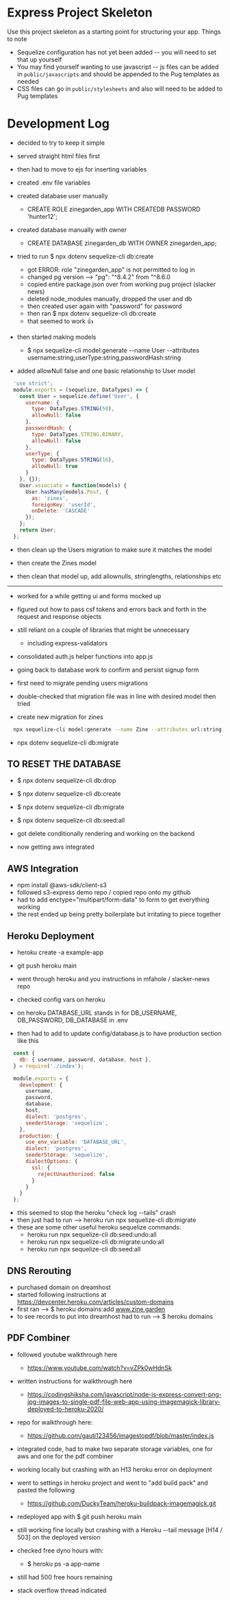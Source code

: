 # Express Project Skeleton

Use this project skeleton as a starting point for structuring your app. Things to note
* Sequelize configuration has not yet been added -- you will need to set that up yourself
* You may find yourself wanting to use javascript -- js files can be added in `public/javascripts` and should be appended to the Pug templates as needed
* CSS files can go in `public/stylesheets` and also will need to be added to Pug templates


# Development Log

* decided to try to keep it simple
* served straight html files first
* then had to move to ejs for inserting variables

* created .env file variables
* created database user manually 
  * CREATE ROLE zinegarden_app WITH CREATEDB PASSWORD 'hunter12';
* created database manually with owner
  * CREATE DATABASE zinegarden_db WITH OWNER zinegarden_app;

* tried to run $ npx dotenv sequelize-cli db:create
  * got ERROR: role "zinegarden_app" is not permitted to log in
  * changed pg version --> "pg": "^8.4.2" from "^8.6.0
  * copied entire package.json over from working pug project (slacker news)
  * deleted node_modules manually, dropped the user and db
  * then created user again with "password" for password
  * then ran $ npx dotenv sequelize-cli db:create
  * that seemed to work 👍

* then started making models
  * $ npx sequelize-cli model:generate --name User --attributes username:string,userType:string,passwordHash:string

* added allowNull false and one basic relationship to User model
```js
  'use strict';
  module.exports = (sequelize, DataTypes) => {
    const User = sequelize.define('User', {
      username: {
        type: DataTypes.STRING(50),
        allowNull: false
      },
      passwordHash: {
        type: DataTypes.STRING.BINARY,
        allowNull: false
      },
      userType: {
        type: DataTypes.STRING(16),
        allowNull: true
      }
    }, {});
    User.associate = function(models) {
      User.hasMany(models.Post, {
        as: 'zines',
        foreignKey: 'userId',
        onDelete: 'CASCADE'
      });
    };
    return User;
  };
```

* then clean up the Users migration to make sure it matches the model

* then create the Zines model
* then clean that model up, add allownulls, stringlengths, relationships etc

---

* worked for a while getting ui and forms mocked up
* figured out how to pass csf tokens and errors back and forth in the request and response objects
* still reliant on a couple of libraries that might be unnecessary
  * including express-validators

* consolidated auth.js helper functions into app.js

* going back to database work to confirm and persist signup form
* first need to migrate pending users migrations

* double-checked that migration file was in line with desired model then tried

* create new migration for zines

```bash
  npx sequelize-cli model:generate --name Zine --attributes url:string,title:string,userId:integer,author:integer,productionCity:string,productionDate:date
```

* npx dotenv sequelize-cli db:migrate

## TO RESET THE DATABASE

* $ npx dotenv sequelize-cli db:drop
* $ npx dotenv sequelize-cli db:create
* $ npx dotenv sequelize-cli db:migrate
* $ npx dotenv sequelize-cli db:seed:all

* got delete conditionally rendering and working on the backend
* now getting aws integrated

## AWS Integration

* npm install @aws-sdk/client-s3
* followed s3-express demo repo / copied repo onto my github
* had to add enctype="multipart/form-data" to form to get everything working
* the rest ended up being pretty boilerplate but irritating to piece together

## Heroku Deployment

* heroku create -a example-app
* git push heroku main

* went through heroku and you instructions in mfahole / slacker-news repo
* checked config vars on heroku
* on heroku DATABASE_URL stands in for DB_USERNAME, DB_PASSWORD, DB_DATABASE in .env
* then had to add to update config/database.js to have production section like this

```javascript
  const {
    db: { username, password, database, host },
  } = require('./index');

  module.exports = {
    development: {
      username,
      password,
      database,
      host,
      dialect: 'postgres',
      seederStorage: 'sequelize',
    },
    production: {
      use_env_variable: 'DATABASE_URL',
      dialect: 'postgres',
      seederStorage: 'sequelize',
      dialectOptions: {
        ssl: {
          rejectUnauthorized: false
        }
      }
    }
  };
```

* this seemed to stop the heroku "check log --tails" crash
* then just had to run --> heroku run npx sequelize-cli db:migrate
* these are some other useful heroku sequelize commands:
  * heroku run npx sequelize-cli db:seed:undo:all
  * heroku run npx sequelize-cli db:migrate:undo:all
  * heroku run npx sequelize-cli db:seed:all


## DNS Rerouting

* purchased domain on dreamhost
* started following instructions at <https://devcenter.heroku.com/articles/custom-domains>
* first ran --> $ heroku domains:add www.zine.garden
* to see records to put into dreamhost had to run --> $ heroku domains


## PDF Combiner

* followed youtube walkthrough here
  * https://www.youtube.com/watch?v=vZPk0wHdnSk
* written instructions for walkthrough here
  * https://codingshiksha.com/javascript/node-js-express-convert-png-jpg-images-to-single-pdf-file-web-app-using-imagemagick-library-deployed-to-heroku-2020/
* repo for walkthrough here:
  * https://github.com/gauti123456/imagestopdf/blob/master/index.js

* integrated code, had to make two separate storage variables, one for aws and one for the pdf combiner
* working locally but crashing with an H13 heroku error on deployment
* went to settings in heroku project and went to "add build pack" and pasted the following
  * https://github.com/DuckyTeam/heroku-buildpack-imagemagick.git

* redeployed app with $ git push heroku main
* still working fine locally but crashing with a Heroku --tail message [H14 / 503] on the deployed version
* checked free dyno hours with:
  * $ heroku ps -a app-name
* still had 500 free hours remaining
* stack overflow thread indicated 
